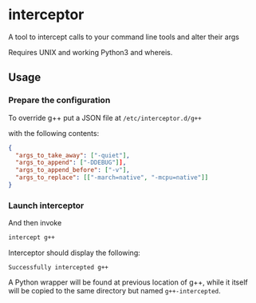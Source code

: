 # interceptor

A tool to intercept calls to your command line tools and alter their args

Requires UNIX and working Python3 and whereis.

## Usage

### Prepare the configuration

To override g++ put a JSON file at `/etc/interceptor.d/g++`

with the following contents:

```json
{
  "args_to_take_away": ["-quiet"],
  "args_to_append": ["-DDEBUG"]],
  "args_to_append_before": ["-v"],
  "args_to_replace": [["-march=native", "-mcpu=native"]]
}
```
     
### Launch interceptor

And then invoke

```bash
intercept g++
```

Interceptor should display the following:

```
Successfully intercepted g++
```

A Python wrapper will be found at previous location of 
g++, while it itself will be copied to the same directory
but named `g++-intercepted`.
